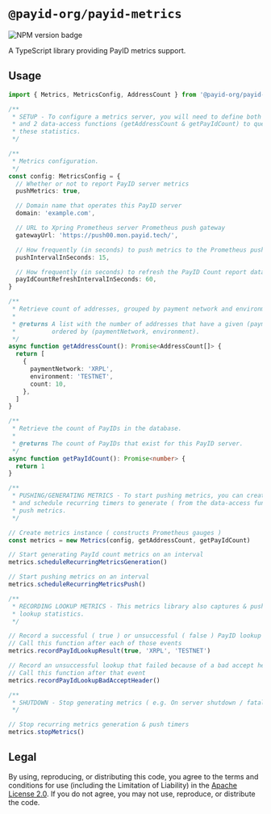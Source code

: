 # `@payid-org/payid-metrics`

![NPM version badge](https://img.shields.io/npm/v/@xpring-eng/logger)

A TypeScript library providing PayID metrics support.

## Usage

```ts
import { Metrics, MetricsConfig, AddressCount } from '@payid-org/payid-metrics'

/**
 * SETUP - To configure a metrics server, you will need to define both a valid configuration
 * and 2 data-access functions (getAddressCount & getPayIdCount) to query your database for
 * these statistics.
 */

/**
 * Metrics configuration.
 */
const config: MetricsConfig = {
  // Whether or not to report PayID server metrics
  pushMetrics: true,

  // Domain name that operates this PayID server
  domain: 'example.com',

  // URL to Xpring Prometheus server Prometheus push gateway
  gatewayUrl: 'https://push00.mon.payid.tech/',

  // How frequently (in seconds) to push metrics to the Prometheus push gateway
  pushIntervalInSeconds: 15,

  // How frequently (in seconds) to refresh the PayID Count report data from the database
  payIdCountRefreshIntervalInSeconds: 60,
}

/**
 * Retrieve count of addresses, grouped by payment network and environment.
 *
 * @returns A list with the number of addresses that have a given (paymentNetwork, environment) tuple,
 *          ordered by (paymentNetwork, environment).
 */
async function getAddressCount(): Promise<AddressCount[]> {
  return [
    {
      paymentNetwork: 'XRPL',
      environment: 'TESTNET',
      count: 10,
    },
  ]
}

/**
 * Retrieve the count of PayIDs in the database.
 *
 * @returns The count of PayIDs that exist for this PayID server.
 */
async function getPayIdCount(): Promise<number> {
  return 1
}

/**
 * PUSHING/GENERATING METRICS - To start pushing metrics, you can create a metrics instance,
 * and schedule recurring timers to generate ( from the data-access functions above ) and
 * push metrics.
 */

// Create metrics instance ( constructs Prometheus gauges )
const metrics = new Metrics(config, getAddressCount, getPayIdCount)

// Start generating PayId count metrics on an interval
metrics.scheduleRecurringMetricsGeneration()

// Start pushing metrics on an interval
metrics.scheduleRecurringMetricsPush()

/**
 * RECORDING LOOKUP METRICS - This metrics library also captures & pushes PayID
 * lookup statistics.
 */

// Record a successful ( true ) or unsuccessful ( false ) PayID lookup
// Call this function after each of those events
metrics.recordPayIdLookupResult(true, 'XRPL', 'TESTNET')

// Record an unsuccessful lookup that failed because of a bad accept header
// Call this function after that event
metrics.recordPayIdLookupBadAcceptHeader()

/**
 * SHUTDOWN - Stop generating metrics ( e.g. On server shutdown / fatal errors ).
 */

// Stop recurring metrics generation & push timers
metrics.stopMetrics()
```

## Legal

By using, reproducing, or distributing this code, you agree to the terms and conditions for use (including the Limitation of Liability) in the [Apache License 2.0](https://github.com/payid-org/metrics/blob/master/LICENSE). If you do not agree, you may not use, reproduce, or distribute the code.

